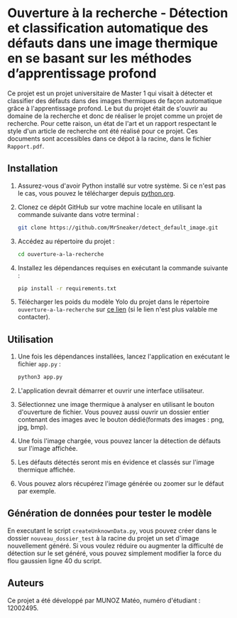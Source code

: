 # Ouverture à la recherche - Détection et classification automatique des défauts dans une image thermique en se basant sur les méthodes d’apprentissage profond

Ce projet est un projet universitaire de Master 1 qui visait à détecter et classifier des défauts dans des images thermiques de façon automatique grâce à l'apprentissage profond. Le but du projet était de s'ouvrir au domaine de la recherche et donc de réaliser le projet comme un projet de recherche. Pour cette raison, un état de l'art et un rapport respectant le style d'un article de recherche ont été réalisé pour ce projet. Ces documents sont accessibles dans ce dépot à la racine, dans le fichier `Rapport.pdf`.

## Installation

1. Assurez-vous d'avoir Python installé sur votre système. Si ce n'est pas le cas, vous pouvez le télécharger depuis [python.org](https://www.python.org/).

2. Clonez ce dépôt GitHub sur votre machine locale en utilisant la commande suivante dans votre terminal :

    ```bash
    git clone https://github.com/MrSneaker/detect_default_image.git
    ```

3. Accédez au répertoire du projet :

    ```bash
    cd ouverture-a-la-recherche
    ```

4. Installez les dépendances requises en exécutant la commande suivante :

    ```bash
    pip install -r requirements.txt
    ```

5. Télécharger les poids du modèle Yolo du projet dans le répertoire ```ouverture-a-la-recherche``` sur [ce lien](https://mega.nz/file/Fj8njCzZ#_Ukt5qZ42OxeRKcVzZf4ZcXp49FV9Jf8sJXLv0osAu4) (si le lien n'est plus valable me contacter).

## Utilisation

1. Une fois les dépendances installées, lancez l'application en exécutant le fichier `app.py` :

    ```bash
    python3 app.py
    ```

2. L'application devrait démarrer et ouvrir une interface utilisateur.

3. Sélectionnez une image thermique à analyser en utilisant le bouton d'ouverture de fichier. Vous pouvez aussi ouvrir un dossier entier contenant des images avec le bouton dédié(formats des images : png, jpg, bmp).

4. Une fois l'image chargée, vous pouvez lancer la détection de défauts sur l'image affichée.

5. Les défauts détectés seront mis en évidence et classés sur l'image thermique affichée.

6. Vous pouvez alors récupérez l'image générée ou zoomer sur le défaut par exemple.

## Génération de données pour tester le modèle

En executant le script ```createUnknownData.py```, vous pouvez créer dans le dossier ```nouveau_dossier_test``` à la racine du projet un set d'image nouvellement généré. Si vous voulez réduire ou augmenter la difficulté de détection sur le set généré, vous pouvez simplement modifier la force du flou gaussien ligne 40 du script.

## Auteurs

Ce projet a été développé par MUNOZ Matéo, numéro d'étudiant : 12002495.
